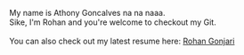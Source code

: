 My name is Athony Goncalves na na naaa.
<br>Sike, I'm Rohan and you're welcome to checkout my Git.
<br><br>You can also check out my latest resume here: [Rohan Gonjari](https://github.com/rohang2504/rohang2504/blob/main/Gonjari_Rohan_CVa.pdf)

<!---
rohang2504/rohang2504 is a ✨ special ✨ repository because its `README.md` (this file) appears on your GitHub profile.
You can click the Preview link to take a look at your changes.
--->
